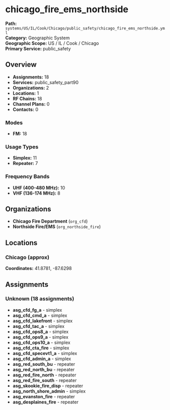 # chicago_fire_ems_northside

**Path:** `systems/US/IL/Cook/Chicago/public_safety/chicago_fire_ems_northside.yml`  
**Category:** Geographic System  
**Geographic Scope:** US / IL / Cook / Chicago  
**Primary Service:** public_safety  

## Overview

- **Assignments:** 18
- **Services:** public_safety_part90
- **Organizations:** 2
- **Locations:** 1
- **RF Chains:** 18
- **Channel Plans:** 0
- **Contacts:** 0

### Modes
- **FM:** 18

### Usage Types
- **Simplex:** 11
- **Repeater:** 7

### Frequency Bands
- **UHF (400-480 MHz):** 10
- **VHF (136-174 MHz):** 8

## Organizations

- **Chicago Fire Department** (`org_cfd`)
- **Northside Fire/EMS** (`org_northside_fire`)

## Locations

### Chicago (approx)
**Coordinates:** 41.8781, -87.6298

## Assignments

### Unknown (18 assignments)

- **asg_cfd_fg_a** - simplex
- **asg_cfd_cmd_a** - simplex
- **asg_cfd_lakefront** - simplex
- **asg_cfd_tac_a** - simplex
- **asg_cfd_ops8_a** - simplex
- **asg_cfd_ops9_a** - simplex
- **asg_cfd_ops10_a** - simplex
- **asg_cfd_cta_fire** - simplex
- **asg_cfd_specevt1_a** - simplex
- **asg_cfd_admin_a** - simplex
- **asg_red_south_bu** - repeater
- **asg_red_north_bu** - repeater
- **asg_red_fire_north** - repeater
- **asg_red_fire_south** - repeater
- **asg_skookie_fire_disp** - repeater
- **asg_north_shore_admin** - simplex
- **asg_evanston_fire** - repeater
- **asg_desplaines_fire** - repeater
